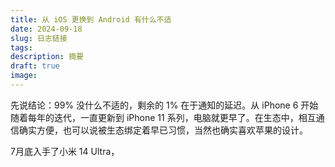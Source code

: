 ```yaml
---
title: 从 iOS 更换到 Android 有什么不适
date: 2024-09-18
slug: 日志链接
tags: 
description: 摘要
draft: true
image:
---
```

先说结论：99% 没什么不适的，剩余的 1% 在于通知的延迟。从 iPhone 6 开始随着每年的迭代，一直更新到 iPhone 11 系列，电脑就更早了。在生态中，相互通信确实方便，也可以说被生态绑定着早已习惯，当然也确实喜欢苹果的设计。 

7月底入手了小米 14 Ultra，